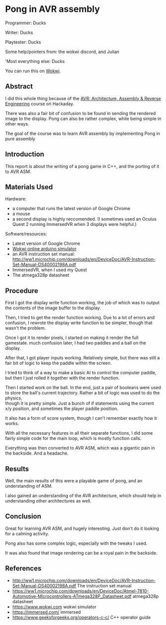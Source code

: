 # Pong in AVR assembly

Programmer: Ducks

Writer: Ducks

Playtester: Ducks

Some help/pointers from: the wokwi discord, and Julian

'Most everything else: Ducks

You can run this on [Wokwi](https://wokwi.com/arduino/projects/290171034574782984).

## Abstract 

I did this whole thing because of the [AVR: Architecture, Assembly & Reverse Engineering](https://hackaday.io/course/176685-avr-architecture-assembly-reverse-engineering) course on Hackaday.

There was also a fair bit of confusion to be found in sending the rendered image to the display. Pong can also be rather complex, while being simple in other ways.

The goal of the course was to learn AVR assembly by implementing Pong in pure assembly

## Introduction 

This report is about the writing of a pong game in C++, and the porting of it to AVR ASM.

## Materials Used

Hardware: 

- a computer that runs the latest version of Google Chrome
- a mouse
- a second display is highly reccomended. (I sometimes used an Oculus Quest 2 running ImmersedVR when 3 displays were helpful.)

Software/resources:

- Latest version of Google Chrome
- [Wokwi online arduino simulator](https://wokwi.com)
- an AVR instruction set manual: http://ww1.microchip.com/downloads/en/DeviceDoc/AVR-Instruction-Set-Manual-DS40002198A.pdf
- ImmersedVR, when I used my Quest
- The atmega328p datasheet

## Procedure

First I got the display write function working, the job of which was to output the contents of the image buffer to the display.

Then, I tried to get the render function working. Due to a lot of errors and confusion, I rewrote the display write function to be simpler, though that wasn't the problem.

Once I got it to render pixels, I started on making it render the full gamestate. much confusion later, I had two paddles and a ball on the display.

 After that, I got player inputs working. Relatively simple, but there was still a fair bit of logic to keep the paddle within the screen.

I tried to think of a way to make a basic AI to control the computer paddle, but then I just rolled it together with the render function.

Then I started work on the ball. In the end, just a pair of booleans were used to store the ball's current trajectory. Rather a bit of logic was used to do the physics,  
though it is pretty simple. Just a bunch of if statements using the current x/y position, and sometimes the player paddle position.

It also has a form of score system, though I can't remember exactly how it works.

With all the necessary features in all their separate functions, I did some fairly simple code for the main loop, which is mostly function calls.

Everything was then converted to AVR ASM, which was a gigantic pain in the backside. And a headache.

## Results

Well, the main results of this were a playable game of pong, and an understanding of ASM.

I also gained an understanding of the AVR architecture, which should help in understanding other architectures as well.

## Conclusion

Great for learning AVR ASM, and hugely interesting. Just don't do it looking for a calming activity.

Pong also has some complex logic, especially with the tweaks I used.

It was also found that image rendering can be a royal pain in the backside.

## References

* http://ww1.microchip.com/downloads/en/DeviceDoc/AVR-Instruction-Set-Manual-DS40002198A.pdf The instruction set manual
* https://ww1.microchip.com/downloads/en/DeviceDoc/Atmel-7810-Automotive-Microcontrollers-ATmega328P_Datasheet.pdf atmega328p datasheet
* https://www.wokwi.com wokwi simulator
* https://immersed.com/ immersed
* https://www.geeksforgeeks.org/operators-c-c/ C++ operator guide
